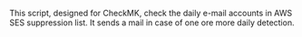 This script, designed for CheckMK, check the daily e-mail accounts in AWS SES suppression list. It sends a mail in case of one ore more daily detection.